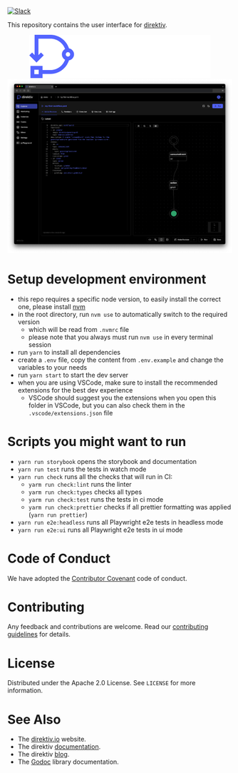 [![Slack](https://img.shields.io/badge/Slack-Join%20Direktiv-4a154b?style=flat&logo=slack)](https://join.slack.com/t/direktiv-io/shared_invite/zt-zf7gmfaa-rYxxBiB9RpuRGMuIasNO~g)

This repository contains the user interface for [direktiv](https://github.com/direktiv/direktiv).

<div align="center">
  <picture>
    <source media="(prefers-color-scheme: dark)" srcset="assets/images/logo-dark.png">
    <source media="(prefers-color-scheme: light)" srcset="assets/images/logo-light.png">
    <img alt="direktiv logo" src="assets/images/logo-dark.png">
</picture>
</div>
<picture>
  <source media="(prefers-color-scheme: dark)" srcset="assets/images/screenshot-dark.png">
  <source media="(prefers-color-scheme: light)" srcset="assets/images/screenshot-light.png">
  <img alt="direktiv ui" src="assets/images/screenshot-dark.png">
</picture>

# Setup development environment

- this repo requires a specific node version, to easily install the correct one, please install [nvm](https://github.com/nvm-sh/nvm)
- in the root directory, run `nvm use` to automatically switch to the required version
  - which will be read from `.nvmrc` file
  - please note that you always must run `nvm use` in every terminal session
- run `yarn` to install all dependencies
- create a `.env` file, copy the content from `.env.example` and change the variables to your needs
- run `yarn start` to start the dev server
- when you are using VSCode, make sure to install the recommended extensions for the best dev experience
  - VSCode should suggest you the extensions when you open this folder in VSCode, but you can also check them in the `.vscode/extensions.json` file

# Scripts you might want to run

- `yarn run storybook` opens the storybook and documentation
- `yarn run test` runs the tests in watch mode
- `yarn run check` runs all the checks that will run in CI:
  - `yarm run check:lint` runs the linter
  - `yarm run check:types` checks all types
  - `yarm run check:test` runs the tests in ci mode
  - `yarm run check:prettier` checks if all prettier formatting was applied (`yarn run prettier`)
- `yarn run e2e:headless` runs all Playwright e2e tests in headless mode
- `yarn run e2e:ui` runs all Playwright e2e tests in ui mode

# Code of Conduct

We have adopted the [Contributor Covenant](https://github.com/direktiv/.github/blob/master/CODE_OF_CONDUCT.md) code of conduct.

# Contributing

Any feedback and contributions are welcome. Read our [contributing guidelines](https://github.com/direktiv/.github/blob/master/CONTRIBUTING.md) for details.

# License

Distributed under the Apache 2.0 License. See `LICENSE` for more information.

# See Also

- The [direktiv.io](https://direktiv.io/) website.
- The direktiv [documentation](https://docs.direktiv.io/).
- The direktiv [blog](https://blog.direktiv.io/).
- The [Godoc](https://godoc.org/github.com/direktiv/direktiv) library documentation.
